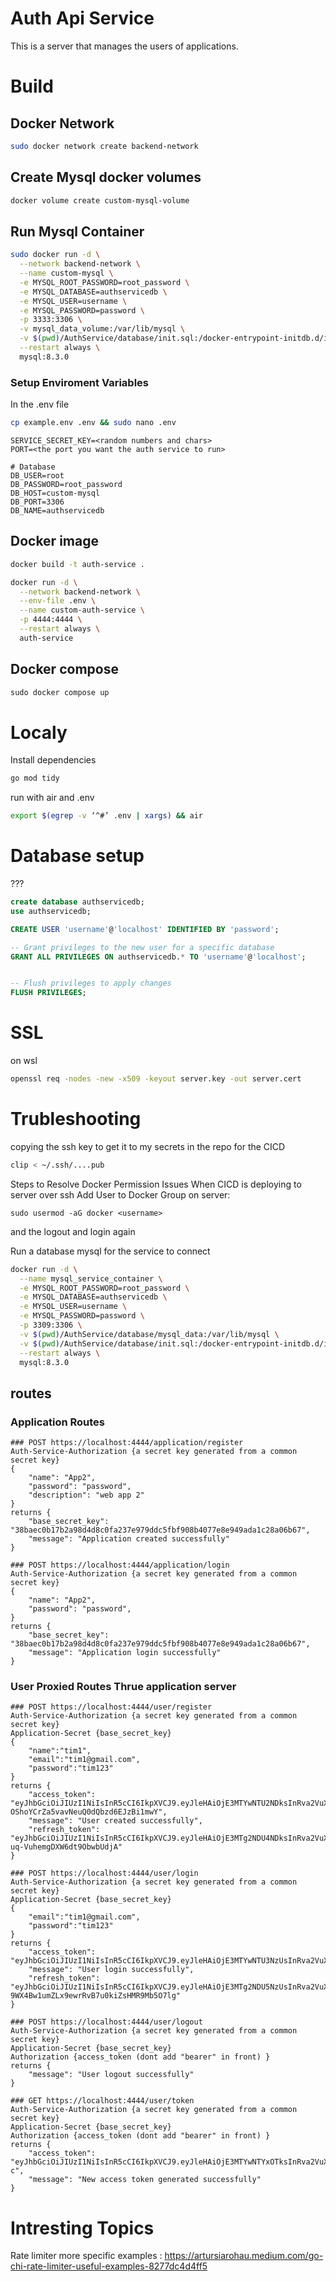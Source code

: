 # Auth Api Service
This is a server that manages the users of applications.


# Build

## Docker Network 
```bash 
sudo docker network create backend-network
```

## Create Mysql docker volumes
```bash
docker volume create custom-mysql-volume
```

## Run Mysql Container
```bash
sudo docker run -d \
  --network backend-network \
  --name custom-mysql \
  -e MYSQL_ROOT_PASSWORD=root_password \
  -e MYSQL_DATABASE=authservicedb \
  -e MYSQL_USER=username \
  -e MYSQL_PASSWORD=password \
  -p 3333:3306 \
  -v mysql_data_volume:/var/lib/mysql \
  -v $(pwd)/AuthService/database/init.sql:/docker-entrypoint-initdb.d/init.sql \
  --restart always \
  mysql:8.3.0
```

### Setup Enviroment Variables
In the .env file

```bash
cp example.env .env && sudo nano .env
```

```
SERVICE_SECRET_KEY=<random numbers and chars>
PORT=<the port you want the auth service to run>

# Database
DB_USER=root
DB_PASSWORD=root_password
DB_HOST=custom-mysql
DB_PORT=3306
DB_NAME=authservicedb
```

## Docker image
```bash
docker build -t auth-service .
```

```bash
docker run -d \
  --network backend-network \
  --env-file .env \
  --name custom-auth-service \
  -p 4444:4444 \
  --restart always \
  auth-service
```


## Docker compose
```Dockerfile
sudo docker compose up
```

# Localy
Install dependencies
```bash
go mod tidy
```

run with air and .env
```bash
export $(egrep -v ‘^#’ .env | xargs) && air
```

# Database setup
???
```sql
create database authservicedb;
use authservicedb;

CREATE USER 'username'@'localhost' IDENTIFIED BY 'password';

-- Grant privileges to the new user for a specific database
GRANT ALL PRIVILEGES ON authservicedb.* TO 'username'@'localhost';


-- Flush privileges to apply changes
FLUSH PRIVILEGES;
```
# SSL
on wsl
```bash
openssl req -nodes -new -x509 -keyout server.key -out server.cert
```

# Trubleshooting
copying the ssh key to get it to my secrets in the repo for the CICD
```bash
clip < ~/.ssh/....pub
```
Steps to Resolve Docker Permission Issues When CICD is deploying to server over ssh
Add User to Docker Group on server:
```
sudo usermod -aG docker <username>
```
and the logout and login again

Run a database mysql for the service to connect
```bash
docker run -d \
  --name mysql_service_container \
  -e MYSQL_ROOT_PASSWORD=root_password \
  -e MYSQL_DATABASE=authservicedb \
  -e MYSQL_USER=username \
  -e MYSQL_PASSWORD=password \
  -p 3309:3306 \
  -v $(pwd)/AuthService/database/mysql_data:/var/lib/mysql \
  -v $(pwd)/AuthService/database/init.sql:/docker-entrypoint-initdb.d/init.sql \
  --restart always \
  mysql:8.3.0
```

## routes 

### Application Routes
```
### POST https://localhost:4444/application/register
Auth-Service-Authorization {a secret key generated from a common secret key}
{
    "name": "App2",
    "password": "password",
    "description": "web app 2"
}
returns {
    "base_secret_key": "38baec0b17b2a98d4d8c0fa237e979ddc5fbf908b4077e8e949ada1c28a06b67",
    "message": "Application created successfully"
}
```

```
### POST https://localhost:4444/application/login
Auth-Service-Authorization {a secret key generated from a common secret key}
{
    "name": "App2",
    "password": "password",
}
returns {
    "base_secret_key": "38baec0b17b2a98d4d8c0fa237e979ddc5fbf908b4077e8e949ada1c28a06b67",
    "message": "Application login successfully"
}
```
### User Proxied Routes Thrue application server

```
### POST https://localhost:4444/user/register
Auth-Service-Authorization {a secret key generated from a common secret key}
Application-Secret {base_secret_key}
{
    "name":"tim1",
    "email":"tim1@gmail.com",
    "password":"tim123"
}
returns {
    "access_token": "eyJhbGciOiJIUzI1NiIsInR5cCI6IkpXVCJ9.eyJleHAiOjE3MTYwNTU2NDksInRva2VuX3R5cGUiOiJhY2Nlc3NfdG9rZW4iLCJ1c2VyX2lkIjoiNDJvaUhvYXpFdE5rOVZ5UUVRZXVrelZhcEVUbnpBWjl0TExrIiwidXNlcl90eXBlIjoxfQ.x9DfZ5O9R-OShoYCrZa5vavNeuQ0dQbzd6EJzBi1mwY",
    "message": "User created successfully",
    "refresh_token": "eyJhbGciOiJIUzI1NiIsInR5cCI6IkpXVCJ9.eyJleHAiOjE3MTg2NDU4NDksInRva2VuX3R5cGUiOiJyZWZyZXNoX3Rva2VuIiwidXNlcl9pZCI6IjQyb2lIb2F6RXROazlWeVFFUWV1a3pWYXBFVG56QVo5dExMayIsInVzZXJfdHlwZSI6MX0.DQhnSIv_tD8V5kyWX_-uq-VuhemgDXW6dt9ObwbUdjA"
}
```

```
### POST https://localhost:4444/user/login
Auth-Service-Authorization {a secret key generated from a common secret key}
Application-Secret {base_secret_key}
{
    "email":"tim1@gmail.com",
    "password":"tim123"
}
returns {
    "access_token": "eyJhbGciOiJIUzI1NiIsInR5cCI6IkpXVCJ9.eyJleHAiOjE3MTYwNTU3NzUsInRva2VuX3R5cGUiOiJhY2Nlc3NfdG9rZW4iLCJ1c2VyX2lkIjoiNDJvaUhvYXpFdE5rOVZ5UUVRZXVrelZhcEVUbnpBWjl0TExrIiwidXNlcl90eXBlIjoxfQ.RjXfGtHudbJT8tvWoyHfUI5uxAqh5WH2lmXIctdoFFo",
    "message": "User login successfully",
    "refresh_token": "eyJhbGciOiJIUzI1NiIsInR5cCI6IkpXVCJ9.eyJleHAiOjE3MTg2NDU5NzUsInRva2VuX3R5cGUiOiJyZWZyZXNoX3Rva2VuIiwidXNlcl9pZCI6IjQyb2lIb2F6RXROazlWeVFFUWV1a3pWYXBFVG56QVo5dExMayIsInVzZXJfdHlwZSI6MX0.E1_7E-9WX4Bw1umZLx9ewrRvB7u0kiZsHMR9Mb5O7lg"
}
```

```
### POST https://localhost:4444/user/logout
Auth-Service-Authorization {a secret key generated from a common secret key}
Application-Secret {base_secret_key}
Authorization {access_token (dont add "bearer" in front) }
returns {
    "message": "User logout successfully"
}
```

```
### GET https://localhost:4444/user/token
Auth-Service-Authorization {a secret key generated from a common secret key}
Application-Secret {base_secret_key}
Authorization {access_token (dont add "bearer" in front) }
returns {
    "access_token": "eyJhbGciOiJIUzI1NiIsInR5cCI6IkpXVCJ9.eyJleHAiOjE3MTYwNTYxOTksInRva2VuX3R5cGUiOiJhY2Nlc3NfdG9rZW4iLCJ1c2VyX2lkIjoidzlka21KTDI5d0ZIOEdKd0ZXQ1hrU2pGUlUzRG54eGRNc004IiwidXNlcl90eXBlIjoxfQ.SdWS3liumzSQHzTwfE_yR2KRrs9klLar9jHqpDlZS-c",
    "message": "New access token generated successfully"
}
```
# Intresting Topics
Rate limiter more specific examples : https://artursiarohau.medium.com/go-chi-rate-limiter-useful-examples-8277dc4d4ff5
